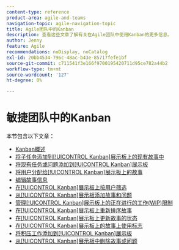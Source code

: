 ```yaml
---
content-type: reference
product-area: agile-and-teams
navigation-topic: agile-navigation-topic
title: Agile团队中的Kanban
description: 查看这些文章了解有关在Agile团队中使用Kanban的更多信息。
author: Jenny
feature: Agile
recommendations: noDisplay, noCatalog
exl-id: 20bb4534-796c-48ac-b43e-85717fefe1bf
source-git-commit: c711541f3e166f9700195420711d95ce782a44b2
workflow-type: tm+mt
source-wordcount: '127'
ht-degree: 0%

---
```


# 敏捷团队中的Kanban

本节包含以下文章：

* [Kanban概述](../../agile/use-kanban-in-an-agile-team/kanban-overview.md)
* [将子任务添加到[!UICONTROL Kanban]展示板上的现有故事中](../../agile/use-kanban-in-an-agile-team/add-a-subtask-to-an-existing-story.md)
* [将现有任务或问题添加到[!UICONTROL Kanban]展示板](../../agile/use-kanban-in-an-agile-team/add-existing-tasks-or-issues-to-the-kanban-board.md)
* [将用户分配给[!UICONTROL Kanban]展示板上的故事](../../agile/use-kanban-in-an-agile-team/assign-users-to-a-story.md)
* [编辑故事信息](../../agile/use-kanban-in-an-agile-team/edit-story-information.md)
* [在[!UICONTROL Kanban]展示板上按用户筛选](../../agile/use-kanban-in-an-agile-team/filter-by-user.md)
* [从[!UICONTROL Kanban]展示板添加故事和问题](../../agile/use-kanban-in-an-agile-team/add-story-from-kanban-board.md)
* [管理[!UICONTROL Kanban]展示板上的正在进行的工作(WIP)限制](../../agile/use-kanban-in-an-agile-team/work-in-progress-limit-on-the-kanban-board.md)
* [在[!UICONTROL Kanban]展示板上重新排序故事](../../agile/use-kanban-in-an-agile-team/reorder-stories-on-the-kanban-board.md)
* [在[!UICONTROL Kanban]展示板上更新故事的状态](../../agile/use-kanban-in-an-agile-team/update-the-status-of-stories.md)
* [在[!UICONTROL Kanban]展示板上的故事上使用标志](../../agile/use-kanban-in-an-agile-team/use-flags-on-stories.md)
* [将积压工作添加到[!UICONTROL Kanban]展示板](../../agile/use-kanban-in-an-agile-team/view-the-backlog-on-the-kanban-board.md)
* [从[!UICONTROL Kanban]展示板中删除故事或问题](../../agile/use-kanban-in-an-agile-team/delete-story-from-kanban-board.md)
